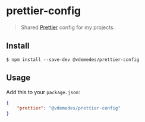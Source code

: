 # prettier-config

> Shared [Prettier](https://prettier.io) config for my projects.

## Install

```
$ npm install --save-dev @vdemedes/prettier-config
```

## Usage

Add this to your `package.json`:

```json
{
	"prettier": "@vdemedes/prettier-config"
}
```
